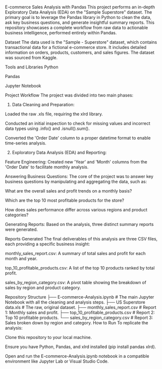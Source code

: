 E-commerce Sales Analysis with Pandas
This project performs an in-depth Exploratory Data Analysis (EDA) on the "Sample Superstore" dataset. The primary goal is to leverage the Pandas library in Python to clean the data, ask key business questions, and generate insightful summary reports. This repository showcases a complete workflow from raw data to actionable business intelligence, performed entirely within Pandas.

Dataset
The data used is the "Sample - Superstore" dataset, which contains transactional data for a fictional e-commerce store. It includes detailed information on orders, products, customers, and sales figures. The dataset was sourced from Kaggle.

Tools and Libraries
Python

Pandas

Jupyter Notebook

Project Workflow
The project was divided into two main phases:

1. Data Cleaning and Preparation:

Loaded the raw .xls file, requiring the xlrd library.

Conducted an initial inspection to check for missing values and incorrect data types using .info() and .isnull().sum().

Converted the 'Order Date' column to a proper datetime format to enable time-series analysis.

2. Exploratory Data Analysis (EDA) and Reporting:

Feature Engineering: Created new 'Year' and 'Month' columns from the 'Order Date' to facilitate monthly analysis.

Answering Business Questions: The core of the project was to answer key business questions by manipulating and aggregating the data, such as:

What are the overall sales and profit trends on a monthly basis?

Which are the top 10 most profitable products for the store?

How does sales performance differ across various regions and product categories?

Generating Reports: Based on the analysis, three distinct summary reports were generated.

Reports Generated
The final deliverables of this analysis are three CSV files, each providing a specific business insight:

monthly_sales_report.csv: A summary of total sales and profit for each month and year.

top_10_profitable_products.csv: A list of the top 10 products ranked by total profit.

sales_by_region_category.csv: A pivot table showing the breakdown of sales by region and product category.

Repository Structure
├── E-commerce-Analysis.ipynb         # The main Jupyter Notebook with all the cleaning and analysis steps.
├── US Superstore data.xls            # The raw, original dataset.
├── monthly_sales_report.csv          # Report 1: Monthly sales and profit.
├── top_10_profitable_products.csv    # Report 2: Top 10 profitable products.
└── sales_by_region_category.csv      # Report 3: Sales broken down by region and category.
How to Run
To replicate the analysis:

Clone this repository to your local machine.

Ensure you have Python, Pandas, and xlrd installed (pip install pandas xlrd).

Open and run the E-commerce-Analysis.ipynb notebook in a compatible environment like Jupyter Lab or Visual Studio Code.

